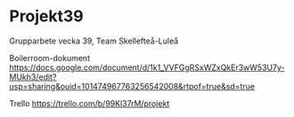 # Projekt39
Grupparbete vecka 39, Team Skellefteå-Luleå

Boilerroom-dokument
https://docs.google.com/document/d/1k1_VVFGgRSxWZxQkEr3wW53U7y-MUkh3/edit?usp=sharing&ouid=101474967763256542008&rtpof=true&sd=true

Trello
https://trello.com/b/99Kl37rM/projekt

